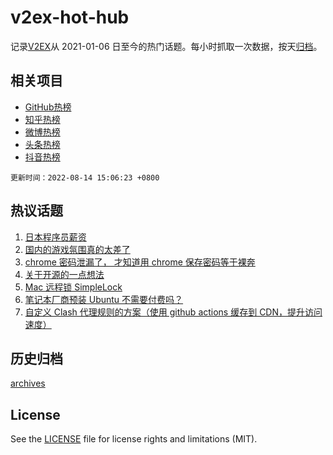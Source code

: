 # v2ex-hot-hub

 记录[V2EX](https://www.v2ex.com/)从 2021-01-06 日至今的热门话题。每小时抓取一次数据，按天[归档](archives)。
 
 ## 相关项目

- [GitHub热榜](https://github.com/snaildev/github-hot-hub)
- [知乎热榜](https://github.com/snaildev/zhihu-hot-hub)
- [微博热榜](https://github.com/snaildev/weibo-hot-hub)
- [头条热榜](https://github.com/snaildev/toutiao-hot-hub)
- [抖音热榜](https://github.com/snaildev/douyin-hot-hub)


 `更新时间：2022-08-14 15:06:23 +0800`

## 热议话题

1. [日本程序员薪资](https://www.v2ex.com/t/872621)
1. [国内的游戏氛围真的太差了](https://www.v2ex.com/t/872647)
1. [chrome 密码泄漏了， 才知道用 chrome 保存密码等于裸奔](https://www.v2ex.com/t/872745)
1. [关于开源的一点想法](https://www.v2ex.com/t/872641)
1. [Mac 远程锁 SimpleLock](https://www.v2ex.com/t/872673)
1. [笔记本厂商预装 Ubuntu 不需要付费吗？](https://www.v2ex.com/t/872658)
1. [自定义 Clash 代理规则的方案（使用 github actions 缓存到 CDN，提升访问速度）](https://www.v2ex.com/t/872662)

## 历史归档

[archives](archives)

## License

See the [LICENSE](LICENSE) file for license rights and limitations (MIT).
